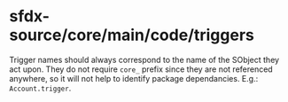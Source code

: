 # sfdx-source/core/main/code/triggers

Trigger names should always correspond to the name of the SObject they act upon. They do not require `core_` prefix since they are not referenced anywhere, so it will not help to identify package dependancies. E.g.: `Account.trigger`.
